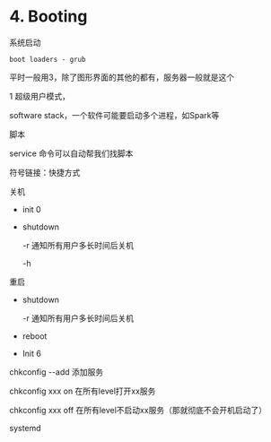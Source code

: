 # 4. Booting

系统启动

`boot loaders - grub`

平时一般用3，除了图形界面的其他的都有，服务器一般就是这个

1 超级用户模式，

software stack，一个软件可能要启动多个进程，如Spark等

脚本

service 命令可以自动帮我们找脚本

符号链接：快捷方式

关机

- init 0

- shutdown

  -r 通知所有用户多长时间后关机

  -h

重启

- shutdown

  -r 通知所有用户多长时间后关机

- reboot

- Init 6

chkconfig --add 添加服务

chkconfig xxx on 在所有level打开xx服务

chkconfig xxx off 在所有level不启动xx服务（那就彻底不会开机启动了）

systemd



